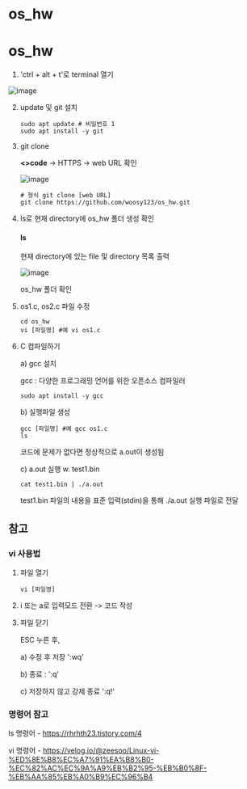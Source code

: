 # os_hw

# os_hw

1. 'ctrl + alt + t'로 terminal 열기

![image](https://github.com/user-attachments/assets/540045f7-613b-47db-971f-fa5f9d79f961)

2. update 및 git 설치

       sudo apt update # 비밀번호 1
       sudo apt install -y git  
       
3. git clone
   
   **<>code** -> HTTPS -> web URL 확인

   ![image](https://github.com/user-attachments/assets/e22d1794-14fc-43cb-9f5e-2c598e82c866)

   
       # 형식 git clone [web URL]
       git clone https://github.com/woosy123/os_hw.git

4. ls로 현재 directory에 os_hw 폴더 생성 확인       

   #### ls
   현재 directory에 있는 file 및 directory 목록 출력

   ![image](https://github.com/user-attachments/assets/a40fdcb5-3d64-4560-aed5-05bd9456f1c8)

   os_hw 폴더 확인

   
6. os1.c, os2.c 파일 수정

       cd os_hw
       vi [파일명] #예 vi os1.c

8. C 컴파일하기

   a) gcc 설치

   gcc :  다양한 프로그래밍 언어를 위한 오픈소스 컴파일러
   
       sudo apt install -y gcc

   b) 실행파일 생성

       gcc [파일명] #예 gcc os1.c
       ls 

   코드에 문제가 없다면 정상적으로 a.out이 생성됨

   c) a.out 실행 w. test1.bin

       cat test1.bin | ./a.out

   test1.bin 파일의 내용을 표준 입력(stdin)을 통해 ./a.out 실행 파일로 전달
    

       
## 참고

### vi 사용법

1. 파일 열기

       vi [파일명]

2. i 또는 a로 입력모드 전환 -> 코드 작성
   
3. 파일 닫기

   ESC 누른 후,

   a) 수정 후 저장 ':wq'
   
   b) 종료 : ':q'

   c) 저장하지 않고 강제 종료 ':q!'


### 명령어 참고

ls 명령어  - <https://rhrhth23.tistory.com/4>

vi 명령어 - <https://velog.io/@zeesoo/Linux-vi-%ED%8E%B8%EC%A7%91%EA%B8%B0-%EC%82%AC%EC%9A%A9%EB%B2%95-%EB%B0%8F-%EB%AA%85%EB%A0%B9%EC%96%B4>
